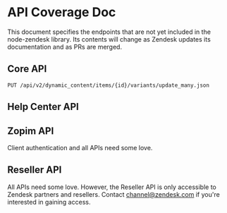 API Coverage Doc
=====================

This document specifies the endpoints that are not yet included in the node-zendesk library. Its contents will change as Zendesk updates its documentation and as PRs are merged.

## Core API

```
PUT /api/v2/dynamic_content/items/{id}/variants/update_many.json
```

## Help Center API



## Zopim API 

Client authentication and all APIs need some love.

## Reseller API 

All APIs need some love. However, the Reseller API is only accessible to Zendesk partners and resellers. Contact  channel@zendesk.com if you're interested in gaining access.
